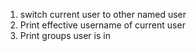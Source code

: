 1. switch current user to other named user
2. Print effective username of current user
3. Print groups user is in
